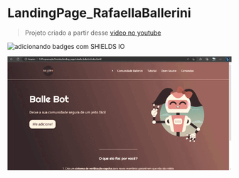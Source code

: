 # LandingPage_RafaellaBallerini

> Projeto criado a partir desse [video no youtube](https://www.youtube.com/watch?v=llF6vD-RljE)

![adicionando badges com SHIELDS IO](https://img.shields.io/badge/STATUS-CONCLUÍDO-<COLOR>GREEN)

![Resultado landing page](Final.gif)
